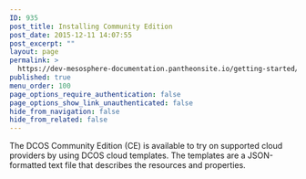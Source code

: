 ```yaml
---
ID: 935
post_title: Installing Community Edition
post_date: 2015-12-11 14:07:55
post_excerpt: ""
layout: page
permalink: >
  https://dev-mesosphere-documentation.pantheonsite.io/getting-started/installing/installing-community-edition/
published: true
menu_order: 100
page_options_require_authentication: false
page_options_show_link_unauthenticated: false
hide_from_navigation: false
hide_from_related: false
---
```

The DCOS Community Edition (CE) is available to try on supported cloud providers by using DCOS cloud templates. The templates are a JSON-formatted text file that describes the resources and properties.